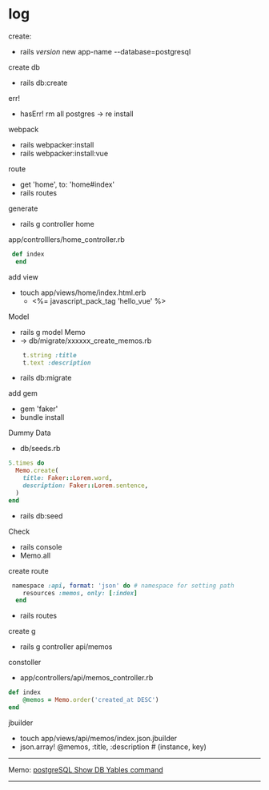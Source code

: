 # log

create:

* rails _version_ new app-name --database=postgresql

create db

* rails db:create

err!

* hasErr! rm all postgres -> re install

webpack

* rails webpacker:install
* rails webpacker:install:vue

route

* get 'home', to: 'home#index'
* rails routes

generate

* rails g controller home

app/controlllers/home_controller.rb

``` ruby
 def index
  end
```

add view

* touch app/views/home/index.html.erb
  + <%= javascript_pack_tag 'hello_vue' %>

Model

* rails g model Memo
* -> db/migrate/xxxxxx_create_memos.rb

``` ruby
    t.string :title
    t.text :description
```

* rails db:migrate

add gem

* gem 'faker'
* bundle install

Dummy Data

* db/seeds.rb

``` ruby
5.times do
  Memo.create(
    title: Faker::Lorem.word,
    description: Faker::Lorem.sentence,
  )
end
```

* rails db:seed

Check

* rails console
* Memo.all

create route

``` ruby
 namespace :api, format: 'json' do # namespace for setting path
    resources :memos, only: [:index]
  end
```

* rails routes

create  g

* rails g controller api/memos

constoller

* app/controllers/api/memos_controller.rb

``` ruby
def index
    @memos = Memo.order('created_at DESC')
end
```

jbuilder

* touch app/views/api/memos/index.json.jbuilder
* json.array! @memos, :title, :description  # (instance, key)

---

Memo:
[postgreSQL Show DB Yables command](https://qiita.com/Shitimi_613/items/bcd6a7f4134e6a8f0621)

---
